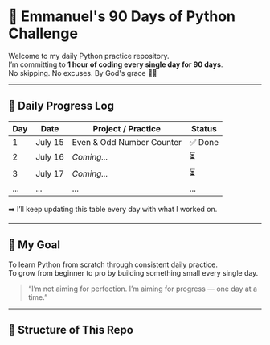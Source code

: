 # 🐍 Emmanuel's 90 Days of Python Challenge

Welcome to my daily Python practice repository.  
I’m committing to **1 hour of coding every single day for 90 days**.  
No skipping. No excuses. By God's grace 🙏🔥

---

## 📅 Daily Progress Log

| Day | Date       | Project / Practice              | Status |
|-----|------------|----------------------------------|--------|
| 1   | July 15    | Even & Odd Number Counter       | ✅ Done |
| 2   | July 16    | _Coming..._                     | ⏳      |
| 3   | July 17    | _Coming..._                     | ⏳      |
| ... | ...        | ...                              | ...    |

➡️ I’ll keep updating this table every day with what I worked on.

---

## 🎯 My Goal

To learn Python from scratch through consistent daily practice.  
To grow from beginner to pro by building something small every single day.

> “I’m not aiming for perfection. I’m aiming for progress — one day at a time.”

---

## 📂 Structure of This Repo

